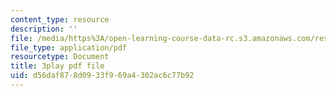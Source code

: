 ```yaml
---
content_type: resource
description: ''
file: /media/https%3A/open-learning-course-data-rc.s3.amazonaws.com/res-3-003-learn-to-build-your-own-videogame-with-the-unity-game-engine-and-microsoft-kinect-january-iap-2017/d56daf878d0933f969a4302ac6c77b92_9NChLq-orAk.pdf
file_type: application/pdf
resourcetype: Document
title: 3play pdf file
uid: d56daf87-8d09-33f9-69a4-302ac6c77b92
---
```

